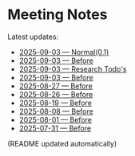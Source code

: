 # Meeting Notes

Latest updates:

<!-- DAILY_NOTES:START -->
- [2025-09-03 — Normal(0,1)](simulation%20for%20convergence%20rate%20of%20theta.md)
- [2025-09-03 — Before](templates/Meetings.md)
- [2025-09-03 — Research Todo's](Research%20Todo%27s.md)
- [2025-09-03 — Before](2025-09-03.md)
- [2025-08-27 — Before](2025-08-27.md)
- [2025-08-26 — Before](2025-08-26.md)
- [2025-08-19 — Before](2025-08-19.md)
- [2025-08-08 — Before](2025-08-08.md)
- [2025-08-01 — Before](2025-08-01.md)
- [2025-07-31 — Before](2025-07-31.md)
<!-- DAILY_NOTES:END -->

(README updated automatically)
